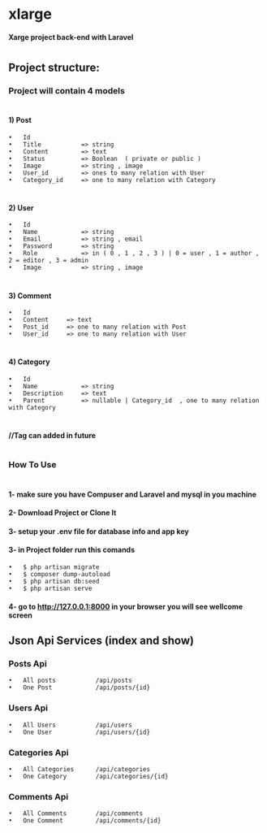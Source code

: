 #                   xlarge
####    Xarge project back-end with Laravel
#
#
## Project structure:
### Project will contain 4 models
#
#### 1)	Post
    •	Id
    •	Title			=> string
    •	Content         => text
    •	Status			=> Boolean  ( private or public )
    •	Image			=> string , image
    •	User_id         => ones to many relation with User
    •	Category_id		=> one to many relation with Category
#
#### 2)	User
    •	Id
    •	Name			=> string
    •	Email			=> string , email
    •	Password		=> string
    •	Role			=> in ( 0 , 1 , 2 , 3 ) | 0 = user , 1 = author , 2 = editor , 3 = admin 
    •	Image			=> string , image
#
#### 3)	Comment
    •	Id
    •	Content		=> text
    •	Post_id		=> one to many relation with Post
    •	User_id		=> one to many relation with User
#
#### 4)	Category
    •	Id
    •	Name			=> string
    •	Description		=> text
    •	Parent			=> nullable | Category_id  , one to many relation with Category
#
####  //Tag can added in future
#
#
### How To Use
#
#### 1- make sure you have Compuser and Laravel and mysql in you machine
#### 2- Download Project or Clone It
#### 3- setup your .env file for database info and app key
#### 3- in Project folder run this comands
    •	$ php artisan migrate
    •	$ composer dump-autoload
    •	$ php artisan db:seed
    •	$ php artisan serve
#### 4- go to http://127.0.0.1:8000 in your browser you will see wellcome screen
##
## Json Api Services (index and show)
### Posts Api
    •	All posts           /api/posts
    •	One Post            /api/posts/{id}
### Users Api
    •	All Users           /api/users
    •	One User            /api/users/{id}
### Categories Api
    •	All Categories      /api/categories
    •	One Category        /api/categories/{id}
### Comments Api
    •	All Comments        /api/comments
    •	One Comment         /api/comments/{id}

